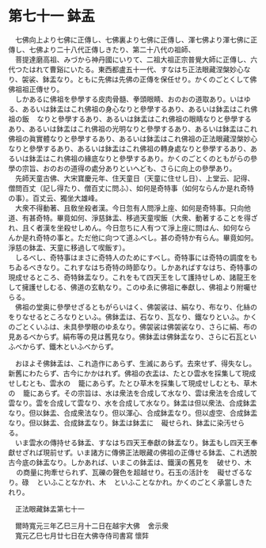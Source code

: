 # 第七十一 鉢盂
　七佛向上より七佛に正傳し、七佛裏より七佛に正傳し、渾七佛より渾七佛に正傳し、七佛より二十八代正傳しきたり、第二十八代の祖師、  
　菩提達磨高祖、みづから神丹國にいりて、二祖大祖正宗普覺大師に正傳し、六代つたはれて曹谿にいたる。東西都盧五十一代、すなはち正法眼藏涅槃妙心なり、袈裟、鉢盂なり。ともに先佛は先佛の正傳を保任せり。かくのごとくして佛佛祖祖正傳せり。  
　しかあるに佛祖を參學する皮肉骨髓、拳頭眼睛、おのおの道取あり。いはゆる、あるいは鉢盂はこれ佛祖の身心なりと參學するあり、あるいは鉢盂はこれ佛祖の飯<img width="16" height="16" src="_cmsanwV.png" border="0">なりと參學するあり、あるいは鉢盂はこれ佛祖の眼睛なりと參學するあり、あるいは鉢盂はこれ佛祖の光明なりと參學するあり、あるいは鉢盂はこれ佛祖の眞實體なりと參學するあり、あるいは鉢盂はこれ佛祖の正法眼藏涅槃妙心なりと參學するあり、あるいは鉢盂はこれ佛祖の轉身處なりと參學するあり、あるいは鉢盂はこれ佛祖の緣底なりと參學するあり。かくのごとくのともがらの參學の宗旨、おのおの道得の處分ありといへども、さらに向上の參學あり。  
　先師天童古佛、大宋寶慶元年、住天童日（天童に住せし日）、上堂云、記得、僧問百丈（記し得たり、僧百丈に問ふ）、如何是奇特事（如何ならんか是れ奇特の事）。百丈云、獨坐大雄峰。  
　大衆不得動著、且敎坐殺者漢。今日忽有人問淨上座、如何是奇特事。只向他道、有甚奇特。畢竟如何、淨慈鉢盂、移過天童喫飯（大衆、動著することを得ざれ、且く者漢を坐殺せしめん。今日忽ちに人有つて淨上座に問はん、如何ならんか是れ奇特の事と。ただ他に向つて道ふべし。甚の奇特か有らん。畢竟如何。淨慈の鉢盂、天童に移過して喫飯す）。  
　しるべし、奇特事はまさに奇特人のためにすべし。奇特事には奇特の調度をもちゐるべきなり。これすなはち奇特の時節なり。しかあればすなはち、奇特事の現成せるところ、奇特鉢盂なり。これをもて四天王をして護持せしめ、諸龍王をして擁護せしむる、佛道の玄軌なり。このゆゑに佛祖に奉獻し、佛祖より附囑せらる。  
　佛祖の堂奥に參學せざるともがらいはく、佛袈裟は、絹なり、布なり、化絲のをりなせるところなりといふ。佛鉢盂は、石なり、瓦なり、鐵なりといふ。かくのごとくいふは、未具參學眼のゆゑなり。佛袈裟は佛袈裟なり、さらに絹、布の見あるべからず。絹布等の見は舊見なり。佛鉢盂は佛鉢盂なり、さらに石瓦といふべからず、鐵木といふべからず。  
  
　おほよそ佛鉢盂は、これ造作にあらず、生滅にあらず。去來せず、得失なし。新舊にわたらず、古今にかかはれず。佛祖の衣盂は、たとひ雲水を採集して現成せしむとも、雲水の<img width="16" height="16" src="_cTdai1G.png" border="0">籠にあらず。たとひ草木を採集して現成せしむとも、草木の<img width="16" height="16" src="_cTdai1G.png" border="0">籠にあらず。その宗旨は、水は衆法を合成して水なり、雲は衆法を合成して雲なり。雲を合成して雲なり、水を合成して水なり。鉢盂は但以衆法、合成鉢盂なり。但以鉢盂、合成衆法なり。但以渾心、合成鉢盂なり。但以虛空、合成鉢盂なり。但以鉢盂、合成鉢盂なり。鉢盂は鉢盂に<img width="16" height="16" src="_cjwg2Qa.png" border="0">礙せられ、鉢盂に染汚せらる。  
　いま雲水の傳持せる鉢盂、すなはち四天王奉獻の鉢盂なり。鉢盂もし四天王奉獻せざれば現前せず。いま諸方に傳佛正法眼藏の佛祖の正傳せる鉢盂、これ透脫古今底の鉢盂なり。しかあれば、いまこの鉢盂は、鐵漢の舊見を<img width="16" height="16" src="_ceY1t1_.png" border="0">破せり、木<img width="16" height="16" src="_ctFQ15t.png" border="0">の商量に拘牽せられず、瓦礫の聲色を超越せり。石玉の活計を<img width="16" height="16" src="_cjwg2Qa.png" border="0">礙せざるなり。碌<img width="16" height="16" src="_cd7kG4E.png" border="0">といふことなかれ、木<img width="16" height="16" src="_ctFQ15t.png" border="0">といふことなかれ。かくのごとく承當しきたれり。  
  
　正法眼藏鉢盂第七十一  
  
　爾時寬元三年乙巳三月十二日在越宇大佛<img width="16" height="16" src="_cSQgioD.png" border="0">舍示衆  
　寬元乙巳七月廿七日在大佛寺侍司書寫 懷弉